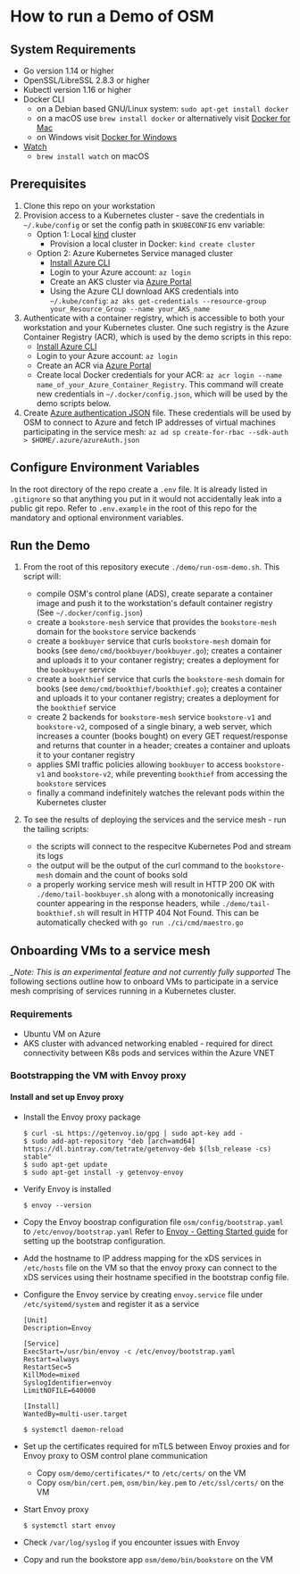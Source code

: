 # How to run a Demo of OSM

## System Requirements
- Go version 1.14 or higher
- OpenSSL/LibreSSL 2.8.3 or higher
- Kubectl version 1.16 or higher
- Docker CLI
   - on a Debian based GNU/Linux system: `sudo apt-get install docker`
   - on a macOS use `brew install docker` or alternatively visit [Docker for Mac](https://docs.docker.com/docker-for-mac/install/)
   - on Windows visit [Docker for Windows](https://docs.docker.com/docker-for-windows/install/)
- [Watch](http://www.linfo.org/watch.html)
   - `brew install watch` on macOS

## Prerequisites
1. Clone this repo on your workstation
1. Provision access to a Kubernetes cluster - save the credentials in `~/.kube/config` or set the config path in `$KUBECONFIG` env variable:
	- Option 1: Local [kind](https://kind.sigs.k8s.io/) cluster
		- Provision a local cluster in Docker: `kind create cluster`
   	- Option 2: Azure Kubernetes Service managed cluster
		- [Install Azure CLI](https://docs.microsoft.com/en-us/cli/azure/install-azure-cli)
		- Login to your Azure account: `az login`
		- Create an AKS cluster via [Azure Portal](https://portal.azure.com/)
		- Using the Azure CLI download AKS credentials into `~/.kube/config`: `az aks get-credentials --resource-group your_Resource_Group --name your_AKS_name`
1. Authenticate with a container registry, which is accessible to both your workstation and your Kubernetes cluster. One such registry is the Azure Container Registry (ACR), which is used by the demo scripts in this repo:
   - [Install Azure CLI](https://docs.microsoft.com/en-us/cli/azure/install-azure-cli)
   - Login to your Azure account: `az login`
   - Create an ACR via [Azure Portal](https://portal.azure.com/)
   - Create local Docker credentials for your ACR: `az acr login --name name_of_your_Azure_Container_Registry`. This command will create new credentials in `~/.docker/config.json`, which will be used by the demo scripts below.
1. Create [Azure authentication JSON](https://docs.microsoft.com/en-us/dotnet/api/overview/azure/containerinstance?view=azure-dotnet#authentication) file. These credentials will be used by OSM to connect to Azure and fetch IP addresses of virtual machines participating in the service mesh: `az ad sp create-for-rbac --sdk-auth > $HOME/.azure/azureAuth.json`


## Configure Environment Variables
In the root directory of the repo create a `.env` file. It is already listed in `.gitignore` so that anything you put in it would not accidentally leak into a public git repo. Refer to `.env.example` in the root of this repo for the mandatory and optional environment variables.


## Run the Demo
1. From the root of this repository execute `./demo/run-osm-demo.sh`.
   This script will:
   - compile OSM's control plane (ADS), create separate a container image and push it to the workstation's default container registry (See `~/.docker/config.json`)
   - create a `bookstore-mesh` service that provides the `bookstore-mesh` domain for the `bookstore` service backends
   - create a `bookbuyer` service that curls `bookstore-mesh` domain for books (see `demo/cmd/bookbuyer/bookbuyer.go`); creates a container and uploads it to your contaner registry; creates a deployment for the `bookbuyer` service
   - create a `bookthief` service that curls the `bookstore-mesh` domain for books (see `demo/cmd/bookthief/bookthief.go`); creates a container and uploads it to your contaner registry; creates a deployment for the `bookthief` service
   - create 2 backends for `bookstore-mesh` service `bookstore-v1` and `bookstore-v2`, composed of a single binary, a web server, which increases a counter (books bought) on every GET request/response and returns that counter in a header; creates a container and uploats it to your contaner registry
   - applies SMI traffic policies allowing `bookbuyer` to access `bookstore-v1` and `bookstore-v2`, while preventing `bookthief` from accessing the `bookstore` services
   - finally a command indefinitely watches the relevant pods within the Kubernetes cluster

1. To see the results of deploying the services and the service mesh - run the tailing scripts:
   - the scripts will connect to the respecitve Kubernetes Pod and stream its logs
   - the output will be the output of the curl command to the `bookstore-mesh` domain and the count of books sold
   - a properly working service mesh will result in HTTP 200 OK with `./demo/tail-bookbuyer.sh` along with a monotonically increasing counter appearing in the response headers, while `./demo/tail-bookthief.sh` will result in HTTP 404 Not Found. This can be automatically checked with `go run ./ci/cmd/maestro.go`

## Onboarding VMs to a service mesh
*_Note: This is an experimental feature and not currently fully supported*
The following sections outline how to onboard VMs to participate in a service mesh comprising of services running in a Kubernetes cluster.


### Requirements
- Ubuntu VM on Azure
- AKS cluster with advanced networking enabled - required for direct connectivity between K8s pods and services within the Azure VNET

### Bootstrapping the VM with Envoy proxy

#### Install and set up Envoy proxy
- Install the Envoy proxy package
	```
	$ curl -sL https://getenvoy.io/gpg | sudo apt-key add -
	$ sudo add-apt-repository "deb [arch=amd64] https://dl.bintray.com/tetrate/getenvoy-deb $(lsb_release -cs) stable"
	$ sudo apt-get update
	$ sudo apt-get install -y getenvoy-envoy
	```
- Verify Envoy is installed
	```
	$ envoy --version
	```
- Copy the Envoy boostrap configuration file `osm/config/bootstrap.yaml`  to `/etc/envoy/bootstrap.yaml`
	Refer to [Envoy - Getting Started guide](https://www.envoyproxy.io/docs/envoy/latest/start/start#https://www.envoyproxy.io/docs/envoy/latest/start/start#) for setting up the bootstrap configuration.

- Add the hostname to IP address mapping for the xDS services in `/etc/hosts` file on the VM so that the envoy proxy can connect to the xDS services using their hostname specified in the bootstrap config file.

- Configure the Envoy service by creating `envoy.service` file under `/etc/systemd/system` and register it as a service
	```
	[Unit]
	Description=Envoy

	[Service]
	ExecStart=/usr/bin/envoy -c /etc/envoy/bootstrap.yaml
	Restart=always
	RestartSec=5
	KillMode=mixed
	SyslogIdentifier=envoy
	LimitNOFILE=640000

	[Install]
	WantedBy=multi-user.target
	```
	```
	$ systemctl daemon-reload
	```
- Set up the certificates required for mTLS between Envoy proxies and for Envoy proxy to OSM control plane communication
	- Copy `osm/demo/certificates/*` to `/etc/certs/` on the VM
	- Copy `osm/bin/cert.pem`, `osm/bin/key.pem` to `/etc/ssl/certs/` on the VM

- Start Envoy proxy
	```
	$ systemctl start envoy
	```

- Check `/var/log/syslog` if you encounter issues with Envoy

- Copy and run the bookstore app `osm/demo/bin/bookstore` on the VM

